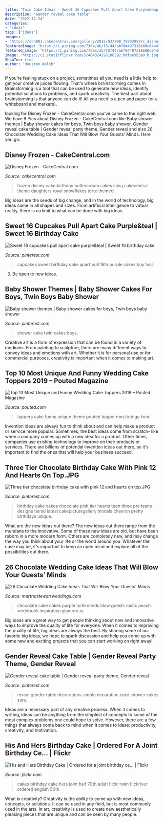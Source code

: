 ```yaml
---
title: "Twin Cake Ideas - Sweet 16 Cupcakes Pull Apart Cake Purple&amp;teal"
description: "Gender reveal cake table"
date: "2022-12-24"
categories:
- "ideas"
tags: ["ideas"]
images:
- "https://cdn001.cakecentral.com/gallery/2015/03/900_759939S9rs_disney-frozen.jpg"
featuredImage: "https://i.pinimg.com/736x/ab/f8/44/abf84487318e80c0444f97de87efbd0d--sweet--cupcakes-purple-teal.jpg"
featured_image: "https://i.pinimg.com/736x/ab/f8/44/abf84487318e80c0444f97de87efbd0d--sweet--cupcakes-purple-teal.jpg"
image: "https://c1.staticflickr.com/5/4043/4298108592_bdfae9b5a9_b.jpg"
ShowToc: true
author: "Houston Welch"
---
```



If you're feeling stuck on a project, sometimes all you need is a little help to get your creative juices flowing. That's where brainstorming comes in. Brainstorming is a tool that can be used to generate new ideas, identify potential solutions to problems, and spark creativity. The best part about brainstorming is that anyone can do it! All you need is a pen and paper (or a whiteboard and markers).

	

		
looking for Disney Frozen - CakeCentral.com you've came to the right web. We have 8 Pics about Disney Frozen - CakeCentral.com like Baby shower themes | Baby shower cakes for boys, Twin boys baby shower, Gender reveal cake table | Gender reveal party theme, Gender reveal and also 26 Chocolate Wedding Cake Ideas That Will Blow Your Guests&#039; Minds. Here you go:
		
    
## Disney Frozen - CakeCentral.com

<img loading=lazy src="https://cdn001.cakecentral.com/gallery/2015/03/900_759939S9rs_disney-frozen.jpg" onerror="this.onerror=null;this.src='https://tse1.mm.bing.net/th?id=OIP.ttR5zhd0yryKyndZNDeD1wHaJ4&amp;pid=15.1';" alt="Disney Frozen - CakeCentral.com">

_Source: cakecentral.com_

>frozen disney cake birthday buttercream cakes icing cakecentral theme daughters royal snowflakes torte themed. 

	

Big ideas are the seeds of big change, and in the world of technology, big ideas come in all shapes and sizes. From artificial intelligence to virtual reality, there is no limit to what can be done with big ideas.

    
## Sweet 16 Cupcakes Pull Apart Cake Purple&amp;teal | Sweet 16 Birthday Cake

<img loading=lazy src="https://i.pinimg.com/736x/ab/f8/44/abf84487318e80c0444f97de87efbd0d--sweet--cupcakes-purple-teal.jpg" onerror="this.onerror=null;this.src='https://tse4.mm.bing.net/th?id=OIP.UFqlCCXbZ6fNYE-CFC1_WAHaJ3&amp;pid=15.1';" alt="Sweet 16 cupcakes pull apart cake purple&amp;teal | Sweet 16 birthday cake">

_Source: pinterest.com_

>cupcakes sweet birthday cake apart pull 16th purple cakes boy teal. 

	

3. Be open to new ideas.

    
## Baby Shower Themes | Baby Shower Cakes For Boys, Twin Boys Baby Shower

<img loading=lazy src="https://i.pinimg.com/736x/b8/0d/72/b80d72ab4c472205bbe20a576722a21b--boy-baby-shower-cakes-twin-baby-showers.jpg" onerror="this.onerror=null;this.src='https://tse4.mm.bing.net/th?id=OIP.p5L5RwW6lTrkOgOlqfkddwHaMX&amp;pid=15.1';" alt="Baby shower themes | Baby shower cakes for boys, Twin boys baby shower">

_Source: pinterest.com_

>shower cake twin cakes boys. 

	

Creative art is a form of expression that can be found in a variety of mediums. From painting to sculpture, there are many different ways to convey ideas and emotions with art. Whether it is for personal use or for commercial purposes, creativity is important when it comes to making art.

    
## Top 10 Most Unique And Funny Wedding Cake Toppers 2019 – Pouted Magazine

<img loading=lazy src="https://www.pouted.com/wp-content/uploads/2015/07/2015-wedding-theme-ideas-22.jpg?x45357" onerror="this.onerror=null;this.src='https://tse2.mm.bing.net/th?id=OIP.Z8oLd4a6LQRShrq9x489-gHaLG&amp;pid=15.1';" alt="Top 10 Most Unique and Funny Wedding Cake Toppers 2019 – Pouted Magazine">

_Source: pouted.com_

>toppers cake funny unique theme pouted topper most indigo twin. 

	

Invention ideas are always fun to think about and can help make a product or service more popular. Sometimes, the best ideas come from scratch- like when a company comes up with a new idea for a product. Other times, companies use existing technology to improve on their products or services. There are billions of potential invention ideas out there, so it's important to find the ones that will help your business succeed.

    
## Three Tier Chocolate Birthday Cake With Pink 12 And Hearts On Top.JPG

<img loading=lazy src="https://i.pinimg.com/736x/18/c6/10/18c6109324e1d4578a32a19835fd7328--best-birthday-cake-chocolate-birthday-cakes.jpg" onerror="this.onerror=null;this.src='https://tse3.mm.bing.net/th?id=OIP.psz42lhQbrBfEfE72_CvOgHaKv&amp;pid=15.1';" alt="Three tier chocolate birthday cake with pink 12 and hearts on top.JPG">

_Source: pinterest.com_

>birthday cake cakes chocolate pink tier hearts teen three pre teens designs tiered latest cakepicturegallery models chevron pretty birthdays unique. 

	

What are the new ideas out there?
The new ideas out there range from the mundane to the innovative. Some of these new ideas are old, but have been reborn in a more modern form. Others are completely new, and may change the way you think about your life or the world around you. Whatever the case may be, it's important to keep an open mind and explore all of the possibilities out there.

    
## 26 Chocolate Wedding Cake Ideas That Will Blow Your Guests&#039; Minds

<img loading=lazy src="https://static.onecms.io/wp-content/uploads/sites/36/2011/07/19071359/chocolate-cake-whitney-nichols-1217.jpg" onerror="this.onerror=null;this.src='https://tse3.mm.bing.net/th?id=OIP.e78LxHuzNnalDTcEfWoU2AHaLH&amp;pid=15.1';" alt="26 Chocolate Wedding Cake Ideas That Will Blow Your Guests&#039; Minds">

_Source: marthastewartweddings.com_

>chocolate cake cakes purple torte minds blow guests rustic peach weddbook inspiration glamorous. 

	

Big ideas are a great way to get people thinking about new and innovative ways to improve the quality of life for everyone. When it comes to improving the quality of life, big ideas are always the best. By sharing some of our favorite big ideas, we hope to spark discussion and help you come up with some new and exciting projects that you can start working on right away!

    
## Gender Reveal Cake Table | Gender Reveal Party Theme, Gender Reveal

<img loading=lazy src="https://i.pinimg.com/736x/9b/4e/a5/9b4ea5958c45dd478bac3ae7bdf6083a.jpg" onerror="this.onerror=null;this.src='https://tse1.mm.bing.net/th?id=OIP.ST61ZJJQlOKesQTnLZTBSAHaJ3&amp;pid=15.1';" alt="Gender reveal cake table | Gender reveal party theme, Gender reveal">

_Source: pinterest.com_

>reveal gender table decorations simple decoration cake shower cakes sure. 

	

Ideas are a necessary part of any creative process. When it comes to writing, ideas can be anything from the simplest of concepts to some of the most complex problems one could hope to solve. However, there are a few things that always come back to mind when it comes to ideas: productivity, creativity, and motivation.

    
## His And Hers Birthday Cake | Ordered For A Joint Birthday Ce… | Flickr

<img loading=lazy src="https://c1.staticflickr.com/5/4043/4298108592_bdfae9b5a9_b.jpg" onerror="this.onerror=null;this.src='https://tse3.mm.bing.net/th?id=OIP.833kbjAMzsE__wQciKQZ9QHaJ4&amp;pid=15.1';" alt="His and Hers Birthday Cake | Ordered for a joint birthday ce… | Flickr">

_Source: flickr.com_

>cakes birthday cake hers joint half 70th adult flickr twin flickriver ordered english 50th. 

	

What is creativity?
Creativity is the ability to come up with new ideas, concepts, or solutions. It can be used in any field, but is most commonly used in the arts. In art, creativity is used to create new aesthetically pleasing pieces that are unique and can be seen by many people.

